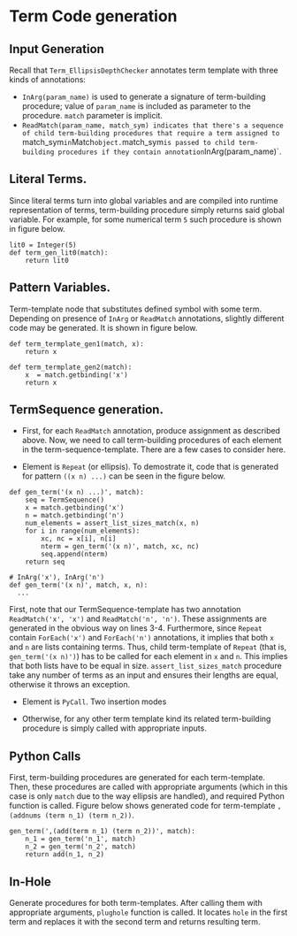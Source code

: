 # Term Code generation

## Input Generation
Recall that `Term_EllipsisDepthChecker` annotates term template with three kinds of annotations:
* `InArg(param_name)` is used to generate a signature of term-building procedure; value of `param_name` is included as parameter to the procedure. `match` parameter is implicit. 
* `ReadMatch(param_name, match_sym) indicates that there's a sequence of child term-building procedures that require a term assigned to `match_sym` in `Match` object. `match_sym` is passed to child term-building procedures if they contain annotation `InArg(param_name)`.

## Literal Terms.
Since literal terms turn into global variables and are compiled into runtime representation of terms, term-building procedure simply returns said global variable. For example, for some numerical term `5` such procedure is shown in figure below. 

```
lit0 = Integer(5)
def term_gen_lit0(match):
	return lit0
```

## Pattern Variables.
Term-template node that substitutes defined symbol with some term. Depending on presence of `InArg` or `ReadMatch` annotations, slightly different code may be generated. It is shown in figure below.

```
def term_termplate_gen1(match, x):
	return x

def term_termplate_gen2(match):
	x  = match.getbinding('x')
	return x
```


## TermSequence generation.

* First, for each `ReadMatch` annotation, produce assignment as described above. Now, we need to call term-building procedures of each element in the term-sequence-template. There are a few cases to consider here. 

* Element is `Repeat` (or ellipsis). To demostrate it, code that is generated for pattern `((x n) ...)` can be seen in the figure below. 
```
def gen_term('(x n) ...)', match):
	seq = TermSequence()
	x = match.getbinding('x')
	n = match.getbinding('n')
	num_elements = assert_list_sizes_match(x, n)
	for i in range(num_elements):
		xc, nc = x[i], n[i]
		nterm = gen_term('(x n)', match, xc, nc)
		seq.append(nterm)
	return seq

# InArg('x'), InArg('n')
def gen_term('(x n)', match, x, n):
  ...
```
First, note that our TermSequence-template has two annotation `ReadMatch('x', 'x')` and `ReadMatch('n', 'n')`. These assignments are generated in the obvious way on lines 3-4. Furthermore, since `Repeat` contain `ForEach('x')` and `ForEach('n')` annotations, it implies that both `x` and `n` are lists containing terms. Thus, child term-template of `Repeat` (that is, `gen_term('(x n)')`)  has to be called for each element in `x` and `n`. This implies that both lists have to be equal in size. `assert_list_sizes_match` procedure take any number of terms as an input and ensures their lengths are equal, otherwise it throws an exception. 


* Element is `PyCall`. Two insertion modes

* Otherwise, for any other term template kind its related term-building procedure is simply called with appropriate inputs.


## Python Calls
First, term-building procedures are generated for each term-template. Then, these procedures are called with appropriate arguments (which in this case is only `match` due to the way ellipsis are handled), and required Python function is called. Figure below shows generated code for term-template `,(addnums (term n_1) (term n_2))`.

```
gen_term(',(add(term n_1) (term n_2))', match):
	n_1 = gen_term('n_1', match)
	n_2 = gen_term('n_2', match)
	return add(n_1, n_2)

```

## In-Hole
Generate procedures for both term-templates. After calling them with appropriate arguments, `plughole` function is called. It locates `hole` in the first term and replaces it with the second term and returns resulting term.
